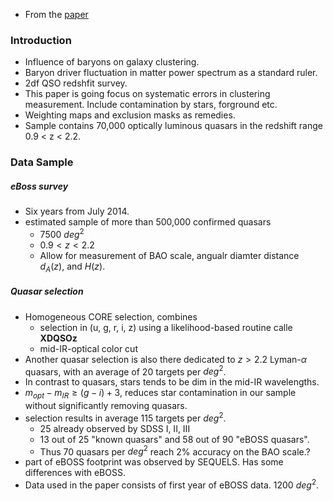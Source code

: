 - From the [paper](https://ui.adsabs.harvard.edu/abs/2017JCAP...07..017L/abstract)

### Introduction
- Influence of baryons on galaxy clustering.
- Baryon driver fluctuation in matter power spectrum as a standard ruler.
- 2df QSO redshfit survey.
- This paper is going focus on systematic errors in clustering measurement. Include contamination by stars, forground etc.
- Weighting maps and exclusion masks as remedies.
- Sample contains 70,000 optically luminous quasars in the redshift range 0.9 < z < 2.2.

### Data Sample
##### eBoss survey
- Six years from July 2014. 
- estimated sample of more than 500,000 confirmed quasars
	- 7500 $deg^2$
	- $0.9 < z < 2.2$
	- Allow for measurement of BAO scale, angualr diamter distance $d_A(z)$, and $H(z)$.

##### Quasar selection
- Homogeneous CORE selection, combines
	- selection in (u, g, r, i, z) using a likelihood-based routine calle **XDQSOz**
	- mid-IR-optical color cut
- Another quasar selection is also there dedicated to $z>2.2$ Lyman-$\alpha$ quasars, with an average of 20 targets per $deg^2$.
- In contrast to quasars, stars tends to be dim in the mid-IR wavelengths.
- $m_{opt} - m_{IR} \geq (g - i) + 3$, reduces star contamination in our sample without significantly removing quasars.
- selection results in average 115 targets per $deg^2$.
	- 25 already observed by SDSS I, II, III
	- 13 out of 25 "known quasars" and 58 out of 90 "eBOSS quasars".
	- Thus 70 quasars per $deg^2$ reach 2% accuracy on the BAO scale.?
- part of eBOSS footprint was observed by SEQUELS. Has some differences with eBOSS.
- Data used in the paper consists of first year of eBOSS data. 1200 $deg^2$. 